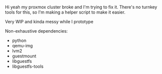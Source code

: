 Hi yeah my proxmox cluster broke and I'm trying to fix it. There's no turnkey tools for this, so I'm making a helper script to make it easier.

Very WIP and kinda messy while I prototype

Non-exhaustive dependencies:
- python
- qemu-img
- lvm2
- guestmount
- libguestfs
- libguestfs-tools